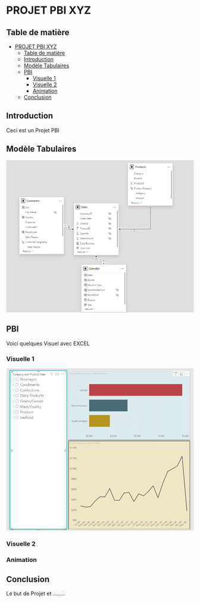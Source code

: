 # PROJET PBI XYZ


## Table de matière

- [PROJET PBI XYZ](#projet-pbi-xyz)
  - [Table de matière](#table-de-matière)
  - [Introduction](#introduction)
  - [Modèle Tabulaires](#modèle-tabulaires)
  - [PBI](#pbi)
    - [Visuelle 1](#visuelle-1)
    - [Visuelle 2](#visuelle-2)
    - [Animation](#animation)
  - [Conclusion](#conclusion)

## Introduction

Ceci est un Projet PBI 

## Modèle Tabulaires
![Modele](img/modele.png)



## PBI
Voici quelques Visuel  avec EXCEL
### Visuelle 1
![Modele](img/viz1.png)
### Visuelle 2


### Animation 

## Conclusion
Le but de Projet et ........

